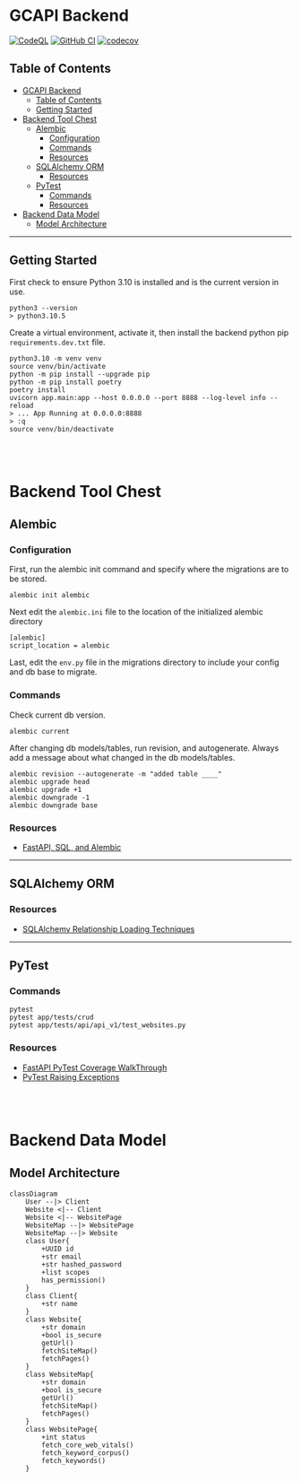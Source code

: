 # GCAPI Backend

[![CodeQL](https://github.com/joeygrable94/GCAPI-Backend/actions/workflows/codeql.yml/badge.svg)](https://github.com/joeygrable94/GCAPI-Backend/actions/workflows/codeql.yml) [![GitHub CI](https://github.com/joeygrable94/GCAPI-Backend/actions/workflows/ci.yml/badge.svg)](https://github.com/joeygrable94/GCAPI-Backend/actions/workflows/ci.yml) [![codecov](https://codecov.io/gh/joeygrable94/GCAPI-Backend/branch/main/graph/badge.svg?token=8FCB50574D)](https://codecov.io/gh/joeygrable94/GCAPI-Backend)


## Table of Contents

- [GCAPI Backend](#gcapi-backend)
  - [Table of Contents](#table-of-contents)
  - [Getting Started](#getting-started)
- [Backend Tool Chest](#backend-tool-chest)
  - [Alembic](#alembic)
    - [Configuration](#configuration)
    - [Commands](#commands)
    - [Resources](#resources)
  - [SQLAlchemy ORM](#sqlalchemy-orm)
    - [Resources](#resources-1)
  - [PyTest](#pytest)
    - [Commands](#commands-1)
    - [Resources](#resources-2)
- [Backend Data Model](#backend-data-model)
  - [Model Architecture](#model-architecture)

---

## Getting Started

First check to ensure Python 3.10 is installed and is the current version in use.

    python3 --version
    > python3.10.5

Create a virtual environment, activate it, then install the backend python pip `requirements.dev.txt` file.

    python3.10 -m venv venv
    source venv/bin/activate
    python -m pip install --upgrade pip
    python -m pip install poetry
    poetry install
    uvicorn app.main:app --host 0.0.0.0 --port 8888 --log-level info --reload
    > ... App Running at 0.0.0.0:8888
    > :q
    source venv/bin/deactivate

<br/><br/>

# Backend Tool Chest

## Alembic

### Configuration

First, run the alembic init command and specify where the migrations are to be stored.

    alembic init alembic

Next edit the `alembic.ini` file to the location of the initialized alembic directory

    [alembic]
    script_location = alembic

Last, edit the `env.py` file in the migrations directory to include your config and db base to migrate.

### Commands

Check current db version.

    alembic current

After changing db models/tables, run revision, and autogenerate.
Always add a message about what changed in the db models/tables.

    alembic revision --autogenerate -m "added table ____"
    alembic upgrade head
    alembic upgrade +1
    alembic downgrade -1
    alembic downgrade base

### Resources

- [FastAPI, SQL, and Alembic](https://ahmed-nafies.medium.com/fastapi-with-sqlalchemy-postgresql-and-alembic-and-of-course-docker-f2b7411ee396)

---

## SQLAlchemy ORM

### Resources

- [SQLAlchemy Relationship Loading Techniques](https://docs.sqlalchemy.org/en/14/orm/loading_relationships.html)

---

## PyTest

### Commands

    pytest
    pytest app/tests/crud
    pytest app/tests/api/api_v1/test_websites.py

### Resources

- [FastAPI PyTest Coverage WalkThrough](https://www.azepug.az/posts/fastapi/ecommerce-fastapi-nuxtjs/ecommerce-pytest-user-auth-part1.html)
- [PyTest Raising Exceptions](https://docs.pytest.org/en/6.2.x/assert.html)

<br/><br/>

# Backend Data Model

## Model Architecture

```mermaid
classDiagram
    User --|> Client
    Website <|-- Client
    Website <|-- WebsitePage
    WebsiteMap --|> WebsitePage
    WebsiteMap --|> Website
    class User{
        +UUID id
        +str email
        +str hashed_password
        +list scopes
        has_permission()
    }
    class Client{
        +str name
    }
    class Website{
        +str domain
        +bool is_secure
        getUrl()
        fetchSiteMap()
        fetchPages()
    }
    class WebsiteMap{
        +str domain
        +bool is_secure
        getUrl()
        fetchSiteMap()
        fetchPages()
    }
    class WebsitePage{
        +int status
        fetch_core_web_vitals()
        fetch_keyword_corpus()
        fetch_keywords()
    }
```
